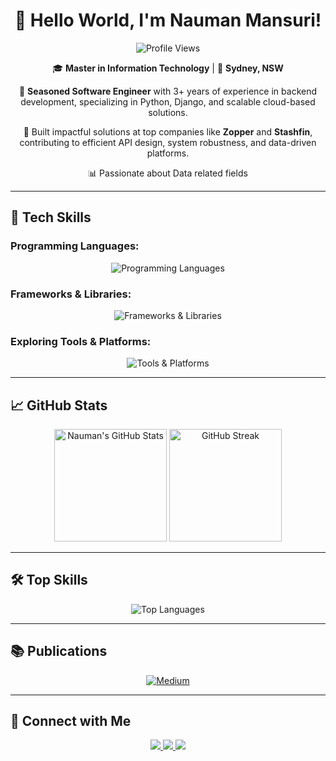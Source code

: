 <div align="center">
  <h1> 👋 Hello World, I'm Nauman Mansuri! </h1>
  <img src="https://komarev.com/ghpvc/?username=nman7&style=flat-square&color=blue" alt="Profile Views" />
  <p>🎓 <b>Master in Information Technology</b> | 📍 <b>Sydney, NSW</b></p>
  <p>🌟 <b>Seasoned Software Engineer</b> with 3+ years of experience in backend development, specializing in Python, Django, and scalable cloud-based solutions.</p>
  <p>💼 Built impactful solutions at top companies like <b>Zopper</b> and <b>Stashfin</b>, contributing to efficient API design, system robustness, and data-driven platforms.</p>
  <p>📊 Passionate about Data related fields </p>
</div>

---

## 🚀 Tech Skills

### Programming Languages:
<div align="center">
  <img src="https://skillicons.dev/icons?i=python,java,js,html,css" alt="Programming Languages" />
</div>

### Frameworks & Libraries:
<div align="center">
  <img src="https://skillicons.dev/icons?i=django,flask,fastapi" alt="Frameworks & Libraries" />
</div>

### Exploring Tools & Platforms:
<div align="center">
  <img src="https://skillicons.dev/icons?i=aws,docker,kubernetes,kafka,jenkins" alt="Tools & Platforms" />
</div>

---

## 📈 GitHub Stats
<div align="center">
  <img height="180em" src="https://github-readme-stats.vercel.app/api?username=nman7&show_icons=true&theme=radical" alt="Nauman's GitHub Stats" />
  <img height="180em" src="https://github-readme-streak-stats.herokuapp.com?user=nman7&theme=radical" alt="GitHub Streak" />
</div>

---

## 🛠 Top Skills
<div align="center">
  <img src="https://github-readme-stats.vercel.app/api/top-langs/?username=nman7&layout=compact&theme=radical" alt="Top Languages" />
</div>

---

## 📚 Publications
<div align="center">
  <a href="https://medium.com/@mansurinauman7">
    <img src="https://img.shields.io/badge/Medium-12100E?style=for-the-badge&logo=medium&logoColor=white" target="_blank" alt="Medium" />
  </a>
</div>

---

## 🤝 Connect with Me
<div align="center">
  <a href="https://linkedin.com/in/nauman-mansuri-215580173" target="_blank">
    <img src="https://img.shields.io/badge/-LinkedIn-0077B5?style=for-the-badge&logo=Linkedin&logoColor=white" />
  </a>
  <a href="mailto:naumanmansuri.au@gmail.com" target="_blank">
    <img src="https://img.shields.io/badge/-Email-D14836?style=for-the-badge&logo=Gmail&logoColor=white" />
  </a>
  <a href="https://github.com/nman7" target="_blank">
    <img src="https://img.shields.io/badge/-GitHub-181717?style=for-the-badge&logo=GitHub&logoColor=white" />
  </a>
</div>
